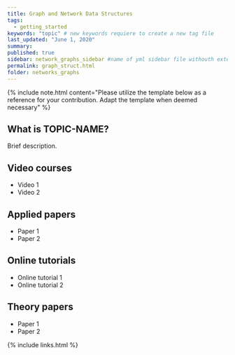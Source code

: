 ```yaml
---
title: Graph and Network Data Structures
tags:
  - getting_started
keywords: "topic" # new keywords requiere to create a new tag file
last_updated: "June 1, 2020"
summary: 
published: true
sidebar: network_graphs_sidebar #name of yml sidebar file withouth extension
permalink: graph_struct.html
folder: networks_graphs
---
```



{% include note.html content="Please utilize the template below as a reference for your contribution. Adapt the template when deemed necessary" %}

## What is TOPIC-NAME?

Brief description.

## Video courses

* Video 1
* Video 2

## Applied papers 
* Paper 1
* Paper 2

## Online tutorials

* Online tutorial 1
* Online tutorial 2

## Theory papers 
* Paper 1
* Paper 2

{% include links.html %}


